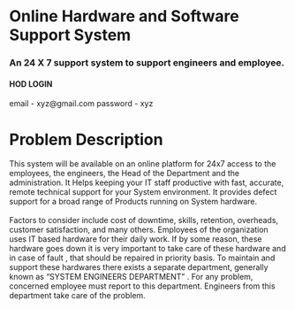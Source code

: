 <h1> Online Hardware and Software Support System</h1>

<h3> An 24 X 7 support system to support engineers and employee.</h3>

<h4> HOD LOGIN</h4>
<span>email - xyz@gmail.com</span>
<span>password - xyz </span>

<h1> Problem Description</h1>

<p>This system will be available on an online platform for 24x7 access to the employees, the engineers, the Head of the Department and the administration. It Helps keeping your IT staff productive with fast, accurate, remote technical support for your System environment. It provides defect support for a broad range of Products running on System hardware.
<br><br>
Factors to consider include cost of downtime, skills, retention, overheads, customer satisfaction, and many others. Employees of the organization uses IT based hardware for their daily work. If by some reason, these hardware goes down it is very important to take care of these hardware and in case of fault , that should be repaired in priority basis. To maintain and support these hardwares there exists a separate department, generally known as “SYSTEM ENGINEERS DEPARTMENT” . For any problem, concerned employee must report to this department. Engineers from this department take care of the problem.
  
  
